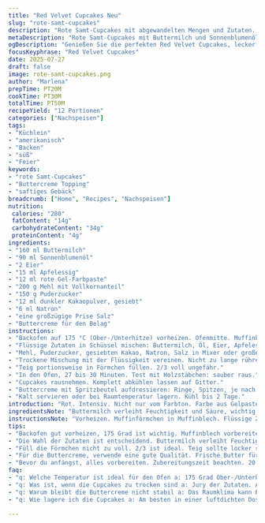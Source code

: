 ```yaml
---
title: "Red Velvet Cupcakes Neu"
slug: "rote-samt-cupcakes"
description: "Rote Samt-Cupcakes mit abgewandelten Mengen und Zutaten. Buttermilch und Sonnenblumenöl. Eier, Apfelessig, rote Gelcoloration. Mehl mit Vollkornanteil, Puderzucker, dunkler Kakao, Natron, Salz. Topping anders: französische Buttercreme statt italienischer Meringue. Backzeit leicht angepasst für bessere Textur. Mischung cremig, saftig, kräftig rot. Locker, saftig, mit leichtem säuerlichen Hauch. Für 12 kleine Küchlein. Mit Muffinförmchen gebacken, dabei mittlere Einschubhöhe. Vorgegeben klare Schritte fürs Gelingen. Nicht allzu süß. "
metaDescription: "Rote Samt-Cupcakes mit Buttermilch und Sonnenblumenöl. Ideal für Feste. Einfach, locker und saftig. Top mit frischer Buttercreme."
ogDescription: "Genießen Sie die perfekten Red Velvet Cupcakes, lecker und saftig. Kreiert mit Butter und Buttermilch für ein tolles Ergebnis."
focusKeyphrase: "Red Velvet Cupcakes"
date: 2025-07-27
draft: false
image: rote-samt-cupcakes.png
author: "Marlena"
prepTime: PT20M
cookTime: PT30M
totalTime: PT50M
recipeYield: "12 Portionen"
categories: ["Nachspeisen"]
tags:
- "Küchlein"
- "amerikanisch"
- "Backen"
- "süß"
- "Feier"
keywords:
- "rote Samt-Cupcakes"
- "Buttercreme Topping"
- "saftiges Gebäck"
breadcrumb: ["Home", "Recipes", "Nachspeisen"]
nutrition: 
 calories: "280"
 fatContent: "14g"
 carbohydrateContent: "34g"
 proteinContent: "4g"
ingredients:
- "160 ml Buttermilch"
- "90 ml Sonnenblumenöl"
- "2 Eier"
- "15 ml Apfelessig"
- "12 ml rote Gel-Farbpaste"
- "200 g Mehl mit Vollkornanteil"
- "150 g Puderzucker"
- "12 ml dunkler Kakaopulver, gesiebt"
- "6 ml Natron"
- "eine großzügige Prise Salz"
- "Buttercreme für den Belag"
instructions:
- "Backofen auf 175 °C (Ober-/Unterhitze) vorheizen. Ofenmitte. Muffinblech 12 Löcher. Papierförmchen rein."
- "Flüssige Zutaten in Schüssel mischen: Buttermilch, Öl, Eier, Apfelessig, rote Farbpaste. Kurz stehen lassen."
- "Mehl, Puderzucker, gesiebten Kakao, Natron, Salz in Mixer oder große Schüssel geben."
- "Trockene Mischung mit der Flüssigkeit vereinen. Nicht zu lange rühren. Klumpen noch okay."
- "Teig portionsweise in Förmchen füllen. 2/3 voll ungefähr."
- "In den Ofen, 27 bis 30 Minuten. Test mit Holzstäbchen: sauber raus."
- "Cupcakes rausnehmen. Komplett abkühlen lassen auf Gitter."
- "Buttercreme mit Spritzbeutel aufdressieren: Ringe, Spitzen, je nach Lust."
- "Kalt servieren oder bei Raumtemperatur lagern. Kühl bis 2 Tage."
introduction: "Rot. Intensiv. Nicht nur vom Farbton. Farbe aus Gelpaste, nicht zu flüssig. Konsistenz. Saftig, aber nicht zu fettig. Zusammenspiel. Buttermilch bringt Säure, lässt Teig auflockern. Öl schont Original, Sonnenblumenöl neutral, leichte Note. Apfelessig statt weißem Essig - milder Geschmack. Mehl mit Vollkornanteil, etwas kernig, bisschen Biss. Kakao dunkel, nicht zu dominant. Puderzucker statt Kristallzucker - zarter. Natron als Triebmittel. Salz als Kontrapunkt. Topping: Keine Meringue. Buttercreme. Weniger süß als übliche Buttercreme? Frisch, luftig, cremig., Stabil. Farbenfroh. Kühlung nötig. "
ingredientsNote: "Buttermilch verleiht Feuchtigkeit und Säure, wichtig. Öl muss mild sein, Sonnenblumen ist gute Wahl. Eier bringen Struktur, keine Alternative hier. Apfelessig statt weißem Essig für sanfteren Geschmack, gleiche Menge. Rote Gelpaste besser als flüssiger Farbstoff, intensiver, kontrollierbar. Mehl: 200 g mit Vollkornanteil sorgt für mehr Biss, gesünder, Geschmacksschicht. Zucker: Puderzucker harmonischer im Teig, weniger körnig. Kakao: dunkler, entfaltet Aroma. Natron reagiert mit Säure aus Buttermilch und Essig, Triebmittel. Salz verstärkt Geschmack. Buttercreme: Selbstgemacht, lockere Textur, nicht zu süß, setzt Kontrapunkt zur Säure des Teigs."
instructionsNote: "Vorheizen. Muffinförmchen in Muffinblech. Flüssige Zutaten zuerst vermischen, ansonsten später homogene Mischung nicht gewährleistet. Trockenstoffe gut mischen, besonders Kakao und Natron fein einsieben für Luftigkeit. Rasch zusammenführen, Übermischen vermeiden. Klümpchen bleiben, nicht schlimm. Teig 2/3 voll in Förmchen füllen, nicht mehr. Backzeit variiert, prüf Holzstäbchen - bleibt Teig kleben, lockerer. Nach Backen Abkühlung auf Gitter, damit Feuchtigkeit entweicht, sonst klitschig. Buttercreme mit Spritzbeutel oder Messer auftragen, dekorativ. Lagertipp: Kühl, hält 1–2 Tage frisch. Nicht in verschlossener Dose aufbewahren wegen Kondensation."
tips:
- "Backofen gut vorheizen, 175 Grad ist wichtig. Muffinblech vorbereiten. Denn dann geht alles gleichmäßiger. Keine kalten Überraschungen. Rest gut abdecken. Mische die trockenen Zutaten vorher. Kakao und Mehl gut sieben für Luftigkeit. Dann kannst du Klümpchen vermeiden. Kühl lagern oder frisch genießen. Ideal für Feste oder einfach für dich."
- "Die Wahl der Zutaten ist entscheidend. Buttermilch verleiht Feuchtigkeit. Achte darauf, frische Produkte zu nehmen. Öl muss neutral sein. Sonnenblumenöl ist perfekt. Apfelessig bringt sanfte Säure. Experimentiere, manchmal ist weniger mehr. Puderzucker statt Kristallzucker für feine Textur. Das macht das Gebäck zarter und smoother."
- "Füll die Förmchen nicht zu voll. 2/3 ist ideal. Teig sollte locker sein, aber trotzdem stabil. Backzeit genau beobachten, 27 bis 30 Minuten. Holzstäbchen zur Kontrolle nutzen. Wenn der Teig dran bleibt, noch etwas Zeit. Nach dem Backen, lass die Küchlein ganz abkühlen auf einem Gitter. Das verhindert, dass sie klitschig werden."
- "Für die Buttercreme, verwende eine gute Qualität. Frische Butter für besten Geschmack. Achte auf Konsistenz. Cremig und nicht zu süß. Mit Spritzbeutel garnieren, bringt Struktur. Variationen sind erlaubt, Ringe, Spitzen. Bleib kreativ bei der Präsentation. Kalte Lagerung für beste Frische. 1 bis 2 Tage im Kühlschrank halten."
- "Bevor du anfängst, alles vorbereiten. Zubereitungszeit beachten. 20 Minuten Vorbereitung. Dann backen und warten nötig. Geduld bringt gute Ergebnisse. Organisation ist der Schlüssel. Pinseln statt spritzen? Achte auf die Stickigkeit. Am besten ein bisschen üben. Mehrmals ausprobieren bringt Erfahrung."
faq:
- "q: Welche Temperatur ist ideal für den Ofen a: 175 Grad Ober-/Unterhitze ist der Standard. Vorheizen nicht vergessen. Teig rein, Kontrolle ist wichtig. Teste mit dem Holzstäbchen sollte sauber herauskommen."
- "q: Was ist, wenn die Cupcakes zu trocken sind a: Jury der Zutaten. Achte auf die Buttermilch. Zu lang gebacken? Das lässt sie trocken werden. Vielleicht die Temperatur reduzieren. Feuchtigkeit ist der Schlüssel."
- "q: Warum bleibt die Buttercreme nicht stabil a: Das Raumklima kann Einfluss nehmen. Zu warm? Dann ist sie schwer zu bearbeiten. Kühl arbeiten hilft. Mischen bis cremig. Kühl lagern, vorheriger ist wichtig."
- "q: Wie lagere ich die Cupcakes a: Am besten in einer luftdichten Dose. Kühlschrank ist ideal. Aber nicht zu lange, 1-2 Tage frisch halten. Sonst wird der Teig nass. Alternativen sind gute Kuchenglocken oder einfach nur abgedeckt."

---
```


